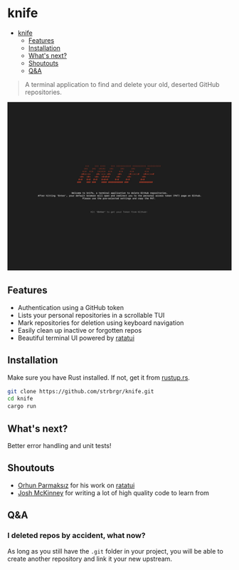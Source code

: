 # knife

<!--toc:start-->

- [knife](#knife)
  - [Features](#features)
  - [Installation](#installation)
  - [What's next?](#whats-next)
  - [Shoutouts](#shoutouts)
  - [Q&A](#qa)
  <!--toc:end-->

> A terminal application to find and delete your old, deserted GitHub repositories.

![image](https://github.com/strbrgr/knife/blob/main/assets/knife_welcome_screen.jpg)

## Features

- Authentication using a GitHub token
- Lists your personal repositories in a scrollable TUI
- Mark repositories for deletion using keyboard navigation
- Easily clean up inactive or forgotten repos
- Beautiful terminal UI powered by [ratatui](https://github.com/ratatui-org/ratatui)

## Installation

Make sure you have Rust installed. If not, get it from [rustup.rs](https://rustup.rs).

```bash
git clone https://github.com/strbrgr/knife.git
cd knife
cargo run
```

## What's next?

Better error handling and unit tests!

## Shoutouts

- [Orhun Parmaksız](https://github.com/orhun) for his work on [ratatui](https://github.com/ratatui-org/ratatui)
- [Josh McKinney](https://github.com/joshka) for writing a lot of high quality code to learn from

## Q&A

### I deleted repos by accident, what now?

As long as you still have the `.git` folder in your project, you will be able to create another repository and link it your new upstream.
